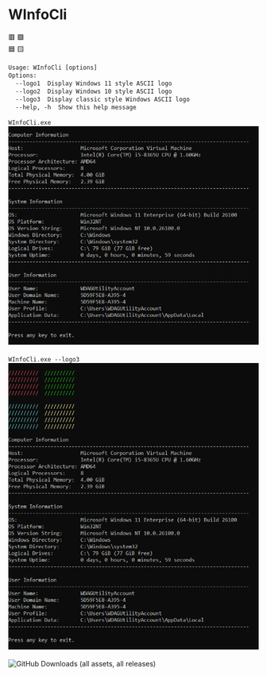 # WInfoCli
🟥 🟩\
🟦 🟨

```
Usage: WInfoCli [options]
Options:
  --logo1  Display Windows 11 style ASCII logo
  --logo2  Display Windows 10 style ASCII logo
  --logo3  Display classic style Windows ASCII logo
  --help, -h  Show this help message
```
`WInfoCli.exe`\
![WInfoCli](/Screenshots/WInfoCli.png)\
\
`WInfoCli.exe --logo3`\
![WInfoCli-logo](/Screenshots/WInfoCli-logo.png)
\
\
![GitHub Downloads (all assets, all releases)](https://img.shields.io/github/downloads/bryancandi/WInfoCli/total?style=flat&label=Downloads&color=cyan)
